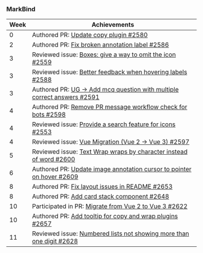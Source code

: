 ### MarkBind

| Week | Achievements |
| ---- | ------------ |
| 0 | Authored PR: [Update copy plugin #2580](https://github.com/MarkBind/markbind/pull/2580) |
| 2 | Authored PR: [Fix broken annotation label #2586](https://github.com/MarkBind/markbind/pull/2586) |
| 3 | Reviewed issue: [Boxes: give a way to omit the icon #2559](https://github.com/MarkBind/markbind/issues/2559) |
| 3 | Reviewed issue: [Better feedback when hovering labels #2588](https://github.com/MarkBind/markbind/issues/2588) |
| 3 | Authored PR: [UG -> Add mcq question with multiple correct answers #2591](https://github.com/MarkBind/markbind/pull/2591) |
| 4 | Authored PR: [Remove PR message workflow check for bots #2598](https://github.com/MarkBind/markbind/pull/2598) |
| 4 | Reviewed issue: [Provide a search feature for icons #2553](https://github.com/MarkBind/markbind/issues/2553) |
| 4 | Reviewed issue: [Vue Migration (Vue 2 -> Vue 3) #2597](https://github.com/MarkBind/markbind/issues/2597) |
| 5 | Reviewed issue: [Text Wrap wraps by character instead of word #2600](https://github.com/MarkBind/markbind/issues/2600) |
| 6 | Authored PR: [Update image annotation cursor to pointer on hover #2609](https://github.com/MarkBind/markbind/pull/2609) |
| 8 | Authored PR: [Fix layout issues in README #2653](https://github.com/MarkBind/markbind/pull/2653) |
| 8 | Authored PR: [Add card stack component #2648](https://github.com/MarkBind/markbind/pull/2648) |
| 10 | Participated in PR: [Migrate from Vue 2 to Vue 3 #2622](https://github.com/MarkBind/markbind/pull/2622) |
| 10 | Authored PR: [Add tooltip for copy and wrap plugins #2657](https://github.com/MarkBind/markbind/pull/2657) |
| 11 | Reviewed issue: [Numbered lists not showing more than one digit #2628](https://github.com/MarkBind/markbind/issues/2628) |
